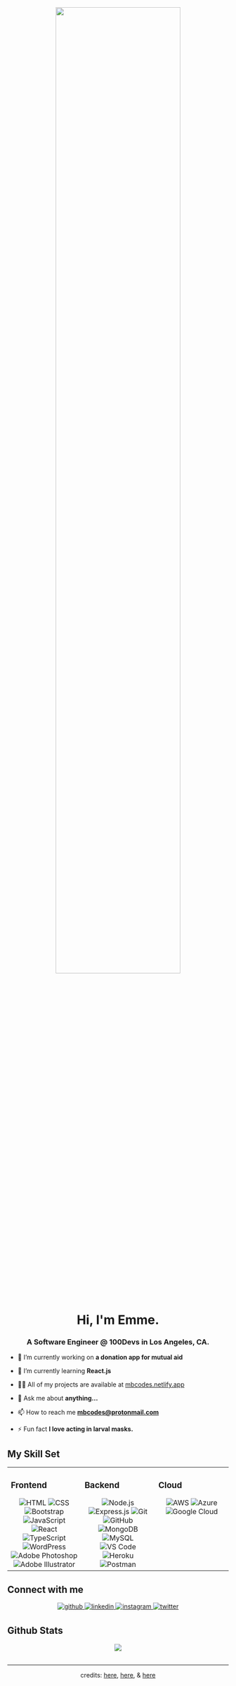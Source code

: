 <div align="center">
<img src="https://rishavanand.github.io/static/images/greetings.gif" align="center" style="width: 75%" />
</div>  
<h1 align="center">Hi, I'm Emme.</h1>
<h3 align="center">A Software Engineer @ 100Devs in Los Angeles, CA.</h3>

- 🔭 I’m currently working on **a donation app for mutual aid**

- 🌱 I’m currently learning **React.js**

- 👨‍💻 All of my projects are available at [mbcodes.netlify.app](mbcodes.netlify.app)

- 💬 Ask me about **anything...**

- 📫 How to reach me **mbcodes@protonmail.com**

- ⚡ Fun fact **I love acting in larval masks.** 


## My Skill Set  
<table>
  <tr>
    <td valign="top" width="33%">
      
### Frontend  
<div align="center">  
<img src=https://img.shields.io/badge/-HTML-%23E34F26?style=plastic&logo=html5&logoColor=white alt=HTML />
<img src=https://img.shields.io/badge/-CSS-%231572B6?style=plastic&logo=css3&logoColor=white alt=CSS />
<img src=https://img.shields.io/badge/-Bootstrap-%237952B3?style=plastic&logo=bootstrap&logoColor=white alt=Bootstrap />
<img src=https://img.shields.io/badge/-JavaScript-%23F7DF1E?style=plastic&logo=javascript&logoColor=black alt=JavaScript />
<img src=https://img.shields.io/badge/-React-%2361DAFB?style=plastic&logo=react&logoColor=black alt=React />
<img src=https://img.shields.io/badge/-TypeScript-%233178C6?style=plastic&logo=typescript&logoColor=white alt=TypeScript />
<img src=https://img.shields.io/badge/-WordPress-%2321759B?style=plastic&logo=wordpress&logoColor=white alt=WordPress />
<img src=https://img.shields.io/badge/-Photoshop-%2331A8FF?style=plastic&logo=adobe-photoshop&logoColor=white alt='Adobe Photoshop' />
<img src=https://img.shields.io/badge/-Illustrator-%23FF9A00?style=plastic&logo=adobe-illustrator&logoColor=white alt='Adobe Illustrator' />
</div>
</td>
<td valign="top" width="33%">
  
### Backend  
<div align="center">  
<img src=https://img.shields.io/badge/-Node-%23339933?style=plastic&logo=node.js&logoColor=white alt=Node.js />
<img src=https://img.shields.io/badge/-Express-black?style=plastic&logo=express&logoColor=white alt=Express.js />
<img src=https://img.shields.io/badge/-Git-%23F05032?style=plastic&logo=git&logoColor=white alt=Git />
<img src=https://img.shields.io/badge/-GitHub-%23181717?style=plastic&logo=github alt=GitHub />
<img src=https://img.shields.io/badge/-MongoDB-%2347A248?style=plastic&logo=mongodb&logoColor=white alt=MongoDB />
<img src=https://img.shields.io/badge/-MySQL-%234479A1?style=plastic&logo=mysql&logoColor=white alt=MySQL />
<img src=https://img.shields.io/badge/-VS%20Code-%23007ACC?style=plastic&logo=visual%20studio%20code&logoColor=white alt='VS Code' />
<img src=https://img.shields.io/badge/-Heroku-%23430098?style=plastic&logo=heroku&logoColor=white alt=Heroku />
<img src=https://img.shields.io/badge/-Postman-%23FF6C37?style=plastic&logo=postman&logoColor=white alt=Postman />
</div>
</td>
<td valign="top" width="33%">
  
### Cloud  
<div align="center">  
<img src=https://img.shields.io/badge/-AWS-%23232F3E?style=plastic&logo=amazon%20aws&logoColor=white alt=AWS />
<img src=https://img.shields.io/badge/-Azure-%230089D6?style=plastic&logo=microsoft%20azure&logoColor=white alt=Azure />
<img src=https://img.shields.io/badge/-Google%20Cloud-%234285F4?style=plastic&logo=google%20cloud&logoColor=white alt='Google Cloud' />
</div>

</td></tr></table>


## Connect with me  
<div align="center">
<a href="https://github.com/emmebravo" target="_blank">
<img src=https://img.shields.io/badge/-GitHub-%23181717?style=plastic&logo=github alt=github style="margin-bottom: 5px;" />
</a>
<a href="https://linkedin.com/in/emmebravo" target="_blank">
<img src=https://img.shields.io/badge/-LinkedIn-%230A66C2?style=plastic&logo=linkedin alt=linkedin style="margin-bottom: 5px;" />
</a>
<a href="https://instagram.com/mbcodes.io" target="_blank">
<img src=https://img.shields.io/badge/-Instagram-%23E4405F?style=plastic&logo=instagram&logoColor=white alt=instagram style="margin-bottom: 5px;" />
</a>
<a href="https://twitter.com/emmebravo" target="_blank">
<img src=https://img.shields.io/badge/-Twitter-%231DA1F2?style=plastic&logo=twitter&logoColor=white alt=twitter style="margin-bottom: 5px;" />
</a>  
</div>


## Github Stats  
<div align="center"><img src="https://github-readme-stats.vercel.app/api?username=emmebravo&show_icons=true&count_private=true&hide_border=true" align="center" /></div>  

<br/>  

----
<div align="center">credits: <a href="https://profilinator.rishav.dev/">here</a>, <a href="https://rahuldkjain.github.io/gh-profile-readme-generator/">here</a>, & <a href="https://shields.io/">here</a></div>
